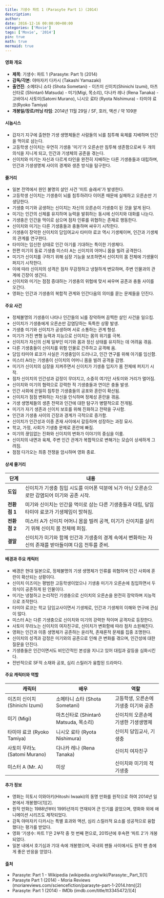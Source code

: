 ```yaml
---
title: 기생수 파트 1 (Parasyte Part 1) (2014)
description: 
author: 
date: 2016-12-16 00:00:00+00:00
categories: ['Movie']
tags: ['Movie', '2014']
pin: true
math: true
mermaid: true
---
```

#### 영화 개요

- **제목**: 기생수: 파트 1 (Parasyte: Part 1) (2014)  
- **감독/각본**: 야마자키 다카시 (Takashi Yamazaki)  
- **출연진**: 소메타니 쇼타 (Shota Sometani) - 이즈미 신이치(Shinichi Izumi), 마츠신타로 (Shintarô Matsuda) - 미기(Migi, 목소리), 다나카 레나 (Rena Tanaka) - 고바야시 사토미(Satomi Murano), 니시오 료타 (Ryota Nishimura) - 타미야 료코(Ryoko Tamiya)  
- **개봉일/장르/러닝 타임**: 2014년 11월 29일 / SF, 호러, 액션 / 약 109분  

#### 시놉시스

- 갑자기 지구에 출현한 기생 생명체들은 사람들의 뇌를 침투해 육체를 지배하며 인간을 먹이로 삼는다.  
- 고등학생 신이치는 우연히 기생충 '미기'가 오른손만 침투해 생존함으로써 두 개의 의식을 지니게 되고, 인간과 기생체의 공존을 겪는다.  
- 신이치와 미기는 자신과 다르게 타인을 완전히 지배하는 다른 기생충들과 대립하며, 인간과 기생생명체 사이의 경계와 생존 방식을 탐구한다.  

#### 줄거리

- 일본 전역에서 원인 불명의 살인 사건 '미트 슬래셔'가 발생한다.  
- 고등학생 신이치는 기생충이 뇌를 침투하려다 이어폰 때문에 실패하고 오른손만 기생당한다.  
- 기생충 미기와 공생하는 신이치는 자신의 오른손이 기생충이 된 것을 알게 된다.  
- 미기는 인간의 신체를 유지하며 능력을 발휘하는 동시에 신이치와 대화를 나눈다.  
- 기생충은 인간을 먹이로 삼으며 점차 인류를 위협하는 존재로 행동한다.  
- 신이치와 미기는 다른 기생충들과 충돌하며 싸우기 시작한다.  
- 기생충이 장악한 신이치의 담임여교사 타미야 료코 역시 기생체이며, 인간과 기생체의 관계를 연구한다.  
- 타미야는 임신한 상태로 인간 아기를 기대하는 특이한 기생체다.  
- 한편 미기의 동료 기생충 미스터 A는 신이치의 어머니 몸을 빌려 공격한다.  
- 미기가 신이치를 구하기 위해 심장 기능을 보조하면서 신이치의 몸 전체에 기생물이 퍼지기 시작한다.  
- 이에 따라 신이치의 성격은 점차 무감정하고 냉철하게 변모하며, 주변 인물과의 관계에 긴장이 생긴다.  
- 신이치와 미기는 점점 증대하는 기생충의 위협에 맞서 싸우며 공존과 충돌 사이를 오간다.  
- 영화는 인간과 기생충의 복합적 관계와 인간다움의 의미를 묻는 문제들을 던진다.  

#### 주요 사건

- 정체불명의 기생충이 나타나 인간들의 뇌를 장악하며 끔찍한 살인 사건을 일으킴.  
- 신이치가 기생충에게 오른손만 감염당하는 독특한 상황 발생.  
- 기생충 미기와 신이치가 공생하며 서로 소통하는 관계 형성.  
- 미기가 가진 변형 능력과 지능으로 신이치는 몸의 위기를 극복.  
- 신이치가 자신의 신체 일부인 미기와 몸과 정신 상태를 유지하는 데 어려움 겪음.  
- 다른 기생충들이 신이치를 위험 인물로 간주하고 공격해 옴.  
- 담임 타미야 료코가 사실은 기생충임이 드러나고, 인간 연구를 위해 아기를 임신함.  
- 미스터 A라는 기생충이 신이치의 어머니 몸을 빌려 공격을 감행.  
- 미기가 신이치의 심장을 지켜주면서 신이치가 기생충 입자가 몸 전체에 퍼지기 시작.  
- 점차 신이치의 인간성과 감정이 무뎌지고, 소중히 여기던 사토미와 거리가 멀어짐.  
- 신이치와 미기의 협력으로 강력한 적 기생충들과 연이은 충돌 발생.  
- 인간 사회에 은밀히 침투한 기생충들의 공포와 혼란이 확산됨.  
- 신이치가 점점 변화하는 자신을 인식하며 정체성 혼란을 겪음.  
- 기생 생명체들의 생존 전략과 인간에 대한 탐구가 병렬적으로 전개됨.  
- 미기가 자기 생존과 신이치 보호를 위해 진화하고 전략을 구사함.  
- 인간과 기생충 사이의 긴장과 경계가 극적으로 증가함.  
- 신이치가 인간성과 이종 존재 사이에서 갈등하며 성장하는 과정 묘사.  
- 학교, 가정, 사회가 기생충 문제로 혼란에 빠짐.  
- 미기의 끊임없는 진화와 신이치의 변화가 이야기의 중심을 이룸.  
- 신이치의 내면과 육체, 주변 인간 관계가 복합적으로 변해가는 모습이 상세하게 그려짐.  
- 점점 다가오는 최종 전쟁을 암시하며 영화 종료.  

#### 상세 줄거리

| **단계**     | **내용**                                                                                     |
|--------------|----------------------------------------------------------------------------------------------|
| **도입**     | 신이치가 기생충 침입 시도를 이어폰 덕분에 뇌가 아닌 오른손으로만 감염되어 미기와 공존 시작.        |
| **전환점 1** | 미기와 신이치는 인간을 먹이로 삼는 다른 기생충들과 대립, 담임 타미야 료코가 기생체임이 밝혀짐.       |
| **전환점 2** | 미스터 A가 신이치 어머니 몸을 빌려 공격, 미기가 신이치를 살리기 위해 신이치 몸 전체에 퍼짐.           |
| **결말**     | 신이치가 미기와 함께 인간과 기생충의 경계 속에서 변화하는 자신의 존재를 받아들이며 다음 전투를 준비.    |

#### 배경과 주요 캐릭터

- 배경은 현대 일본으로, 정체불명의 기생 생명체가 인류를 위협하며 인간 사회에 혼란이 확산되는 상황이다.  
- 신이치 이즈미는 평범한 고등학생이었으나 기생충 미기가 오른손에 침입하면서 두 의식이 공존하게 된 인물이다.  
- 미기는 냉철하고 논리적인 기생충으로 신이치의 오른손을 완전히 장악하며 지능적으로 조작한다.  
- 타미야 료코는 학교 담임교사이면서 기생체로, 인간과 기생체의 이해와 연구에 관심이 많다.  
- 미스터 A는 다른 기생충으로 신이치와 미기의 강력한 적이며 공격자로 등장한다.  
- 사토미 무라노는 신이치의 여자친구로, 신이치가 변화함에 따라 점차 소원해진다.  
- 영화는 인간과 이종 생명체가 공존하는 윤리적, 존재론적 문제를 집중 조명한다.  
- 신이치의 성격과 감정은 미기와의 공존으로 인해 큰 변화를 겪으며, 인간성에 대한 질문을 던진다.  
- 기생충들은 인간이면서도 비인간적인 본성을 지니고 있어 대립과 갈등을 심화시킨다.  
- 전반적으로 SF적 소재와 공포, 심리 스릴러가 융합된 드라마다.  

#### 주요 캐릭터와 역할

| **캐릭터**       | **배우**             | **역할**                               |
|------------------|----------------------|--------------------------------------|
| 이즈미 신이치 (Shinichi Izumi) | 소메타니 쇼타 (Shota Sometani) | 고등학생, 오른손에 기생충 미기와 공존          |
| 미기 (Migi)       | 마츠신타로 (Shintarô Matsuda, 목소리) | 신이치의 오른손에 기생한 기생생명체           |
| 타미야 료코 (Ryoko Tamiya)   | 니시오 료타 (Ryota Nishimura)     | 신이치 담임교사, 기생충                    |
| 사토미 무라노 (Satomi Murano) | 다나카 레나 (Rena Tanaka)           | 신이치 여자친구                          |
| 미스터 A (Mr. A)    | 미상                   | 신이치와 미기의 적 기생충                   |

#### 추가 정보

- 영화는 히토시 이와아키(Hitoshi Iwaaki)의 동명 만화를 원작으로 하여 2014년 일본에서 개봉했다[1][2].  
- 원작 만화는 1988년부터 1995년까지 연재되어 큰 인기를 끌었으며, 영화화 외에 애니메이션 시리즈도 제작되었다.  
- 감독 야마자키 다카시는 특별 효과와 액션, 심리 스릴러적 요소를 성공적으로 융합했다는 평가를 받았다.  
- 영화 ‘기생수: 파트 1’은 2부작 중 첫 번째 편으로, 2015년에 후속편 ‘파트 2’가 개봉되었다.  
- 일본 내에서 호기심과 기대 속에 개봉했으며, 국내외 팬들 사이에서도 원작 팬 층에게 좋은 반응을 얻었다.  

#### 출처

- Parasyte: Part 1 - Wikipedia (wikipedia.org/wiki/Parasyte:_Part_1)[1]  
- Parasyte Part 1 (2014) - Moria Reviews (moriareviews.com/sciencefiction/parasyte-part-1-2014.htm)[2]  
- Parasyte: Part 1 (2014) - IMDb (imdb.com/title/tt3345472/)[4]
